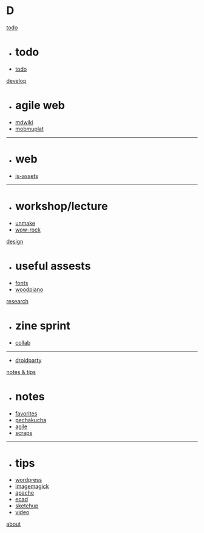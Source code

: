 # D

[todo](todo.md)

  * # todo
  * [todo](todo.md)

[develop]()

  * # agile web
  * [mdwiki](dev/agile_web-mdwiki.md)
  * [mobmuplat](dev/mobmuplat.md)
  - - - -
  * # web
  * [js-assets](dev/js-assets.md)
  - - - -
  * # workshop/lecture
  * [unmake](dev/unmakelab.md)
  * [wow-rock](dev/wow-rock.md)

[design]()

  * # useful assests
  * [fonts](design/fonts.md)
  * [woodpiano](design/woodpiano.md)

[research]()

  * # zine sprint
  * [collab](research/zine-collab.md)
  - - - -
  * [droidparty](research/droidparty.md)

[notes & tips]()

  * # notes
  * [favorites](notes/favorites.md)
  * [pechakucha](notes/pechakucha.md)
  * [agile](notes/agile.md)
  * [scraps](notes/scraps.md)
  - - - -
  * # tips
  * [wordpress](tips/wordpress.md)
  * [imagemagick](tips/imagemagick.md)
  * [apache](tips/apache.md)
  * [ecad](tips/electronic-cad.md)
  * [sketchup](tips/sketchup.md)
  * [video](tips/video.md)

[about](about.md)